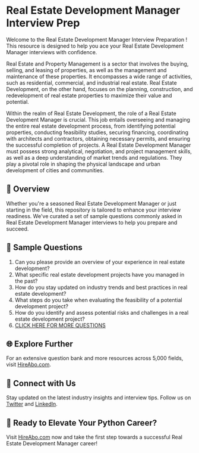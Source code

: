 # Real Estate Development Manager Interview Prep

Welcome to the Real Estate Development Manager Interview Preparation ! This resource is designed to help you ace your Real Estate Development Manager interviews with confidence.

Real Estate and Property Management is a sector that involves the buying, selling, and leasing of properties, as well as the management and maintenance of these properties. It encompasses a wide range of activities, such as residential, commercial, and industrial real estate. Real Estate Development, on the other hand, focuses on the planning, construction, and redevelopment of real estate properties to maximize their value and potential. 

Within the realm of Real Estate Development, the role of a Real Estate Development Manager is crucial. This job entails overseeing and managing the entire real estate development process, from identifying potential properties, conducting feasibility studies, securing financing, coordinating with architects and contractors, obtaining necessary permits, and ensuring the successful completion of projects. A Real Estate Development Manager must possess strong analytical, negotiation, and project management skills, as well as a deep understanding of market trends and regulations. They play a pivotal role in shaping the physical landscape and urban development of cities and communities.

## 🚀 Overview

Whether you're a seasoned Real Estate Development Manager or just starting in the field, this repository is tailored to enhance your interview readiness. We've curated a set of sample questions commonly asked in Real Estate Development Manager interviews to help you prepare and succeed.

## 📝 Sample Questions

1. Can you please provide an overview of your experience in real estate development?
2. What specific real estate development projects have you managed in the past?
3. How do you stay updated on industry trends and best practices in real estate development?
4. What steps do you take when evaluating the feasibility of a potential development project?
5. How do you identify and assess potential risks and challenges in a real estate development project?
6. [CLICK HERE FOR MORE QUESTIONS](https://hireabo.com/job/21_3_1/Real%20Estate%20Development%20Manager)

## 🌐 Explore Further

For an extensive question bank and more resources across 5,000 fields, visit [HireAbo.com](https://www.hireabo.com).

## 📱 Connect with Us

Stay updated on the latest industry insights and interview tips. Follow us on [Twitter](https://twitter.com/hireabo) and [LinkedIn](https://www.linkedin.com/in/hire-abo-3609972a8/).

## 🚀 Ready to Elevate Your Python Career?

Visit [HireAbo.com](https://www.hireabo.com) now and take the first step towards a successful Real Estate Development Manager career!